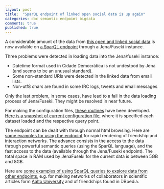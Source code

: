 ```yaml
---
layout: post
title:  "SparQL endpoint of linked open social data is up again"
categories: doc semantic endpoint bigdata
comments: true
published: true
---
```

A considerable amount of the data from [this open and linked social data][gh]
is now available on [a SparQL endpoint][endpoint] through a Jena/Fuseki instance.

Three problems were detected in loading data into the Jena/fuseki instance:

- Datetime format used in Cidade Democrática is not undestood by Jena (and seems to be an unusual standard).
- Some non-standard URIs were detected in the linked data from email lists.
- Non-utf8 chars are found in some IRC logs, tweets and email messages.

Only the last problem,
in some cases, have lead to a fail in the data loading process of Jena/Fuseki.
They might be resolved in near future.

For making the configuration files, [these routines][conf] have been developed.
[Here is a snapshot of current configuration file][conff], where it is specified
each dataset loaded and the respective query point.

The endpoint can be dealt with through normal html browsing.
Here are [some examples for using the endpoint][eex] for rapid rendering
of friendship and interaction networks.
The advance consists in the access to the data through powerful semantic
queries (using the SparQL language),
and the fast access to the data (available through the Jena/Fuseki endpoint).
The total space in RAM used by JenaFuseki for the current data is between 5GB and 8GB.

Here are [some examples of using SparQL queries to explore data from other endpoints][exext],
e.g. for making networks of collaborators in scientific articles form [Aalto University][aadata]
and of friendships found in DBpedia.

[aadata]: http://data.aalto.fi/
[sched]: http://ttm.github.io/doctorate,/plan/2015/12/01/resume-doctorate.html
[endpoint]: http://200.144.255.210:8082
[conf]: https://github.com/ttm/percolation/blob/master/percolation/config.py
[conff]: https://github.com/ttm/percolation/blob/master/misc/configAuto.ttl
[eex]: https://github.com/ttm/percolation/blob/master/tests/makeBasicStructs.py
[exext]: https://github.com/ttm/percolation/blob/master/tests/conectFuseki.py
[gh]:      https://github.com/OpenLinkedSocialData
[fjena]:      https://jena.apache.org/documentation/serving_data/
[sparqlscript]:      https://github.com/ttm/percolation/blob/master/tests/makeBasicStructs.py
